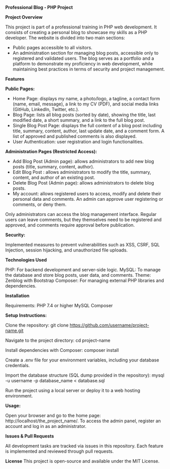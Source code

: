 **Professional Blog - PHP Project**

**Project Overview**

This project is part of a professional training in PHP web development. It consists of creating a personal blog to showcase my skills as a PHP developer. The website is divided into two main sections:
- Public pages accessible to all visitors.
- An administration section for managing blog posts, accessible only to registered and validated users.
The blog serves as a portfolio and a platform to demonstrate my proficiency in web development, while maintaining best practices in terms of security and project management.

**Features**

**Public Pages:**

- Home Page: displays my name, a photo/logo, a tagline, a contact form (name, email, message), a link to my CV (PDF), and social media links (GitHub, LinkedIn, Twitter, etc.).
- Blog Page: lists all blog posts (sorted by date), showing the title, last modified date, a short summary, and a link to the full blog post.
- Single Blog Post Page: displays the full content of a blog post including title, summary, content, author, last update date, and a comment form. A list of approved and published comments is also displayed.
- User Authentication: user registration and login functionalities.

**Administration Pages (Restricted Access):**

- Add Blog Post (Admin page): allows administrators to add new blog posts (title, summary, content, author).
- Edit Blog Post : allows administrators to modify the title, summary, content, and author of an existing post.
- Delete Blog Post (Admin page): allows administrators to delete blog posts.
- My account: allows registered users to access, modify and delete their personal data and comments. An admin can approve user registering or comments, or deny them.

Only administrators can access the blog management interface. Regular users can leave comments, but they themselves need to be registered and approved, and comments require approval before publication.

**Security:**

Implemented measures to prevent vulnerabilities such as XSS, CSRF, SQL Injection, session hijacking, and unauthorized file uploads.

**Technologies Used**

PHP: For backend development and server-side logic.
MySQL: To manage the database and store blog posts, user data, and comments.
Theme: Zenblog with Bootstrap
Composer: For managing external PHP libraries and dependencies.

**Installation**

Requirements:
PHP 7.4 or higher
MySQL
Composer

**Setup Instructions:**

Clone the repository: git clone https://github.com/username/project-name.git

Navigate to the project directory: cd project-name

Install dependencies with Composer: composer install

Create a .env file for your environment variables, including your database credentials.

Import the database structure (SQL dump provided in the repository): mysql -u username -p database_name < database.sql

Run the project using a local server or deploy it to a web hosting environment.

**Usage:**

Open your browser and go to the home page: http://localhost/the_project_name/.
To access the admin panel, register an account and log in as an administrator.

**Issues & Pull Requests**

All development tasks are tracked via issues in this repository. Each feature is implemented and reviewed through pull requests.

**License**
This project is open-source and available under the MIT License.
